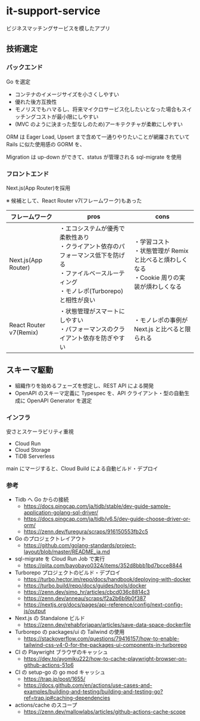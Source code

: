 # it-support-service

ビジネスマッチングサービスを模したアプリ

## 技術選定

### バックエンド

Go を選定

- コンテナのイメージサイズを小さくしやすい
- 優れた後方互換性
- モノリスでもハマるし、将来マイクロサービス化したいとなった場合もスイッチングコストが最小限にしやすい
- (MVC のように決まった型なしのため)アーキテクチャが柔軟にしやすい

ORM は Eager Load, Upsert まで含めて一通りやりたいことが網羅されていて Rails に似た使用感の GORM を、

Migration は up-down ができて、status が管理される sql-migrate を使用

### フロントエンド

Next.js(App Router)を採用

※ 候補として、React Router v7(フレームワーク)もあった

| フレームワーク         | pros                                                                                                                                                    | cons                                                                                           |
| ---------------------- | ------------------------------------------------------------------------------------------------------------------------------------------------------- | ---------------------------------------------------------------------------------------------- |
| Next.js(App Router)    | ・エコシステムが優秀で柔軟性あり<br>・クライアント依存のパフォーマンス低下を防げる<br>・ファイルベースルーティング<br>・モノレポ(Turborepo)と相性が良い | ・学習コスト<br>・状態管理が Remix と比べると煩わしくなる<br>・Cookie 周りの実装が煩わしくなる |
| React Router v7(Remix) | ・状態管理がスマートにしやすい<br>・パフォーマンスのクライアント依存を防ぎやすい                                                                        | ・モノレポの事例が Next.js と比べると限られる                                                  |

## スキーマ駆動

- 組織作りを始めるフェーズを想定し、REST API による開発
- OpenAPI のスキーマ定義に Typespec を、API クライアント・型の自動生成に OpenAPI Generator を選定

### インフラ

安さとスケーラビリティ重視

- Cloud Run
- Cloud Storage
- TiDB Serverless

main にマージすると、Cloud Build による自動ビルド・デプロイ

### 参考

- Tidb へ Go からの接続
  - https://docs.pingcap.com/ja/tidb/stable/dev-guide-sample-application-golang-sql-driver/
  - https://docs.pingcap.com/ja/tidb/v6.5/dev-guide-choose-driver-or-orm/
  - https://zenn.dev/furegura/scraps/916150553fb2c5
- Go のプロジェクトレイアウト
  - https://github.com/golang-standards/project-layout/blob/master/README_ja.md
- sql-migrate を Cloud Run Job で実行
  - https://qiita.com/bayobayo0324/items/352d8bbb1bd7bcce8844
- Turborepo プロジェクトのビルド・デプロイ
  - https://turbo.hector.im/repo/docs/handbook/deploying-with-docker
  - https://turbo.build/repo/docs/guides/tools/docker
  - https://zenn.dev/simo_hr/articles/cbcd036c8814c3
  - https://zenn.dev/anneau/scraps/f2a2b6b9b0f387
  - https://nextjs.org/docs/pages/api-reference/config/next-config-js/output
- Next.js の Standalone ビルド
  - https://zenn.dev/rehabforjapan/articles/save-data-space-dockerfile
- Turborepo の packages/ui の Tailwind の使用
  - https://stackoverflow.com/questions/79416157/how-to-enable-tailwind-css-v4-0-for-the-packages-ui-components-in-turborepo
- CI の Playwright ブラウザのキャッシュ
  - https://dev.to/ayomiku222/how-to-cache-playwright-browser-on-github-actions-51o6
- CI の setup-go の go mod キャッシュ
  - https://trap.jp/post/1655/
  - https://docs.github.com/en/actions/use-cases-and-examples/building-and-testing/building-and-testing-go?ref=trap.jp#caching-dependencies
- actions/cache のスコープ
  - https://zenn.dev/mallowlabs/articles/github-actions-cache-scope
